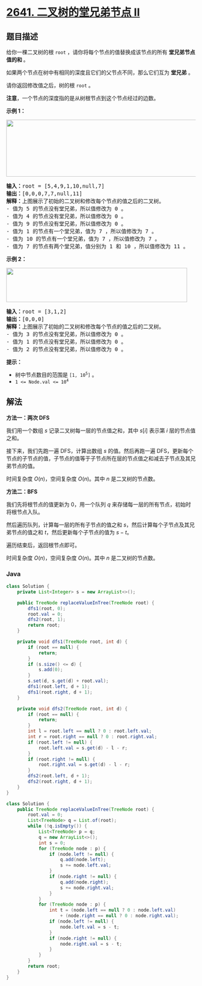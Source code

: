 # [2641. 二叉树的堂兄弟节点 II](https://leetcode.cn/problems/cousins-in-binary-tree-ii)

## 题目描述

<p>给你一棵二叉树的根&nbsp;<code>root</code>&nbsp;，请你将每个节点的值替换成该节点的所有 <strong>堂兄弟节点值的和&nbsp;</strong>。</p>

<p>如果两个节点在树中有相同的深度且它们的父节点不同，那么它们互为 <strong>堂兄弟</strong>&nbsp;。</p>

<p>请你返回修改值之后，树的根<em>&nbsp;</em><code>root</code><em>&nbsp;</em>。</p>

<p><strong>注意</strong>，一个节点的深度指的是从树根节点到这个节点经过的边数。</p>

<p><strong>示例 1：</strong></p>

<p><img alt="" src="https://gcore.jsdelivr.net/gh/doocs/leetcode@main/solution/2600-2699/2641.Cousins%20in%20Binary%20Tree%20II/images/example11.png" style="width: 571px; height: 151px;" /></p>

<pre>
<b>输入：</b>root = [5,4,9,1,10,null,7]
<b>输出：</b>[0,0,0,7,7,null,11]
<b>解释：</b>上图展示了初始的二叉树和修改每个节点的值之后的二叉树。
- 值为 5 的节点没有堂兄弟，所以值修改为 0 。
- 值为 4 的节点没有堂兄弟，所以值修改为 0 。
- 值为 9 的节点没有堂兄弟，所以值修改为 0 。
- 值为 1 的节点有一个堂兄弟，值为 7 ，所以值修改为 7 。
- 值为 10 的节点有一个堂兄弟，值为 7 ，所以值修改为 7 。
- 值为 7 的节点有两个堂兄弟，值分别为 1 和 10 ，所以值修改为 11 。
</pre>

<p><strong>示例 2：</strong></p>

<p><img alt="" src="https://gcore.jsdelivr.net/gh/doocs/leetcode@main/solution/2600-2699/2641.Cousins%20in%20Binary%20Tree%20II/images/diagram33.png" style="width: 481px; height: 91px;" /></p>

<pre>
<b>输入：</b>root = [3,1,2]
<b>输出：</b>[0,0,0]
<b>解释：</b>上图展示了初始的二叉树和修改每个节点的值之后的二叉树。
- 值为 3 的节点没有堂兄弟，所以值修改为 0 。
- 值为 1 的节点没有堂兄弟，所以值修改为 0 。
- 值为 2 的节点没有堂兄弟，所以值修改为 0 。
</pre>

<p><strong>提示：</strong></p>

<ul>
	<li>树中节点数目的范围是&nbsp;<code>[1, 10<sup>5</sup>]</code> 。</li>
	<li><code>1 &lt;= Node.val &lt;= 10<sup>4</sup></code></li>
</ul>

## 解法

**方法一：两次 DFS**

我们用一个数组 $s$ 记录二叉树每一层的节点值之和，其中 $s[i]$ 表示第 $i$ 层的节点值之和。

接下来，我们先跑一遍 DFS，计算出数组 $s$ 的值。然后再跑一遍 DFS，更新每个节点的子节点的值，子节点的值等于子节点所在层的节点值之和减去子节点及其兄弟节点的值。

时间复杂度 $O(n)$，空间复杂度 $O(n)$。其中 $n$ 是二叉树的节点数。

**方法二：BFS**

我们先将根节点的值更新为 $0$，用一个队列 $q$ 来存储每一层的所有节点，初始时将根节点入队。

然后遍历队列，计算每一层的所有子节点的值之和 $s$，然后计算每个子节点及其兄弟节点的值之和 $t$，然后更新每个子节点的值为 $s - t$。

遍历结束后，返回根节点即可。

时间复杂度 $O(n)$，空间复杂度 $O(n)$。其中 $n$ 是二叉树的节点数。

### **Java**

```java
class Solution {
    private List<Integer> s = new ArrayList<>();

    public TreeNode replaceValueInTree(TreeNode root) {
        dfs1(root, 0);
        root.val = 0;
        dfs2(root, 1);
        return root;
    }

    private void dfs1(TreeNode root, int d) {
        if (root == null) {
            return;
        }
        if (s.size() <= d) {
            s.add(0);
        }
        s.set(d, s.get(d) + root.val);
        dfs1(root.left, d + 1);
        dfs1(root.right, d + 1);
    }

    private void dfs2(TreeNode root, int d) {
        if (root == null) {
            return;
        }
        int l = root.left == null ? 0 : root.left.val;
        int r = root.right == null ? 0 : root.right.val;
        if (root.left != null) {
            root.left.val = s.get(d) - l - r;
        }
        if (root.right != null) {
            root.right.val = s.get(d) - l - r;
        }
        dfs2(root.left, d + 1);
        dfs2(root.right, d + 1);
    }
}
```

```java
class Solution {
    public TreeNode replaceValueInTree(TreeNode root) {
        root.val = 0;
        List<TreeNode> q = List.of(root);
        while (!q.isEmpty()) {
            List<TreeNode> p = q;
            q = new ArrayList<>();
            int s = 0;
            for (TreeNode node : p) {
                if (node.left != null) {
                    q.add(node.left);
                    s += node.left.val;
                }
                if (node.right != null) {
                    q.add(node.right);
                    s += node.right.val;
                }
            }
            for (TreeNode node : p) {
                int t = (node.left == null ? 0 : node.left.val)
                    + (node.right == null ? 0 : node.right.val);
                if (node.left != null) {
                    node.left.val = s - t;
                }
                if (node.right != null) {
                    node.right.val = s - t;
                }
            }
        }
        return root;
    }
}
```
